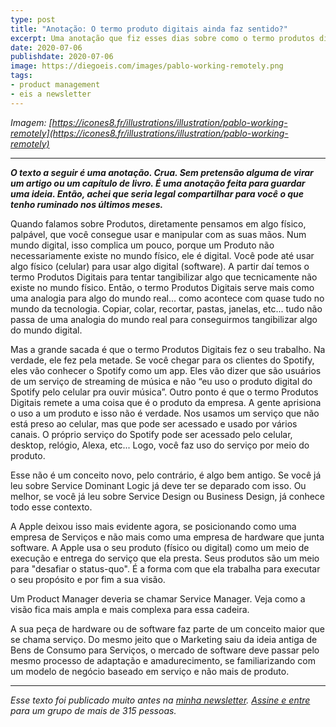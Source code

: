 ```yaml
---
type: post
title: "Anotação: O termo produto digitais ainda faz sentido?"
excerpt: Uma anotação que fiz esses dias sobre como o termo produtos digitais não reflete o que estamos vivendo
date: 2020-07-06
publishdate: 2020-07-06
image: https://diegoeis.com/images/pablo-working-remotely.png
tags:
- product management
- eis a newsletter
---
```


_Imagem: [https://icones8.fr/illustrations/illustration/pablo-working-remotely](https://icones8.fr/illustrations/illustration/pablo-working-remotely)_ 

---

_**O texto a seguir é uma anotação. Crua. Sem pretensão alguma de virar um artigo ou um capítulo de livro. É uma anotação feita para guardar uma ideia. Então, achei que seria legal compartilhar para você o que tenho ruminado nos últimos meses.**_

Quando falamos sobre Produtos, diretamente pensamos em algo físico, palpável, que você consegue usar e manipular com as suas mãos. Num mundo digital, isso complica um pouco, porque um Produto não necessariamente existe no mundo físico, ele é digital. Você pode até usar algo físico (celular) para usar algo digital (software). A partir daí temos o termo Produtos Digitais para tentar tangibilizar algo que tecnicamente não existe no mundo físico. Então, o termo Produtos Digitais serve mais como uma analogia para algo do mundo real... como acontece com quase tudo no mundo da tecnologia. Copiar, colar, recortar, pastas, janelas, etc... tudo não passa de uma analogia do mundo real para conseguirmos tangibilizar algo do mundo digital.

Mas a grande sacada é que o termo Produtos Digitais fez o seu trabalho. Na verdade, ele fez pela metade. Se você chegar para os clientes do Spotify, eles vão conhecer o Spotify como um app. Eles vão dizer que são usuários de um serviço de streaming de música e não “eu uso o produto digital do Spotify pelo celular pra ouvir música”. Outro ponto é que o termo Produtos Digitais remete a uma coisa que é o produto da empresa. A gente aprisiona o uso a um produto e isso não é verdade. Nos usamos um serviço que não está preso ao celular, mas que pode ser acessado e usado por vários canais. O próprio serviço do Spotify pode ser acessado pelo celular, desktop, relógio, Alexa, etc... Logo, você faz uso do serviço por meio do produto.

Esse não é um conceito novo, pelo contrário, é algo bem antigo. Se você já leu sobre Service Dominant Logic já deve ter se deparado com isso. Ou melhor, se você já leu sobre Service Design ou Business Design, já conhece todo esse contexto.

A Apple deixou isso mais evidente agora, se posicionando como uma empresa de Serviços e não mais como uma empresa de hardware que junta software. A Apple usa o seu produto (físico ou digital) como um meio de execução e entrega do serviço que ela presta. Seus produtos são um meio para "desafiar o status-quo". É a forma com que ela trabalha para executar o seu propósito e por fim a sua visão.

Um Product Manager deveria se chamar Service Manager. Veja como a visão fica mais ampla e mais complexa para essa cadeira.

A sua peça de hardware ou de software faz parte de um conceito maior que se chama serviço. Do mesmo jeito que o Marketing saiu da ideia antiga de Bens de Consumo para Serviços, o mercado de software deve passar pelo mesmo processo de adaptação e amadurecimento, se familiarizando com um modelo de negócio baseado em serviço e não mais de produto.

---

_Esse texto foi publicado muito antes na [minha newsletter](https://diegoeis.substack.com/about). [Assine e entre](https://diegoeis.substack.com/) para um grupo de mais de 315 pessoas._

